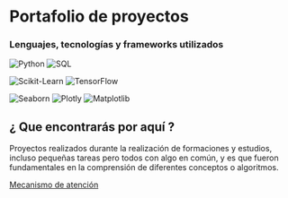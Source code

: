 # Portafolio de proyectos
### Lenguajes, tecnologías y frameworks utilizados

![Python](https://img.shields.io/badge/Python-yellow?style=for-the-badge&logo=python&logoColor=white&labelColor=101010)
![SQL](https://img.shields.io/badge/sql-5646ED?style=for-the-badge&logo=sqlx&logoColor=white&labelColor=101010)

![Scikit-Learn](https://img.shields.io/badge/scikit-Learn-orange?style=for-the-badge&logo=scikitlearn&logoColor=white&labelColor=101010)
![TensorFlow](https://img.shields.io/badge/tensorflow-blue?style=for-the-badge&logo=tensorflow&logoColor=white&labelColor=101010)

![Seaborn](https://img.shields.io/badge/Seaborn-yellow?style=for-the-badge&logo=seaborn&logoColor=white&labelColor=101010)
![Plotly](https://img.shields.io/badge/Plotly-yellow?style=for-the-badge&logo=plotly&logoColor=white&labelColor=101010)
![Matplotlib](https://img.shields.io/badge/Matplotlib-yellow?style=for-the-badge&logo=matplotlib&logoColor=white&labelColor=101010)



## ¿ Que encontrarás por aquí ?

Proyectos realizados durante la realización de formaciones y estudios, incluso pequeñas tareas pero todos con algo en común, y es que fueron fundamentales en la comprensión de diferentes conceptos o algoritmos.

<a href="./attention">Mecanismo de atención</a>
